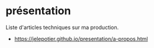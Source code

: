 # présentation
Liste d'articles techniques sur ma production.

- https://jelepotier.github.io/presentation/a-propos.html
